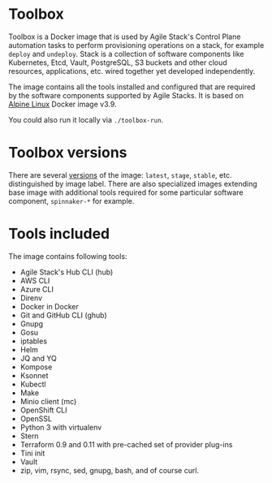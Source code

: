 # Toolbox

Toolbox is a Docker image that is used by Agile Stack's Control Plane automation tasks to perform provisioning operations on a stack, for example `deploy` and `undeploy`. Stack is a collection of software components like Kubernetes, Etcd, Vault, PostgreSQL, S3 buckets and other cloud resources, applications, etc. wired together yet developed independently.

The image contains all the tools installed and configured that are required by the software components supported by Agile Stacks. It is based on [Alpine Linux](https://www.alpinelinux.org/about/) Docker image v3.9.

You could also run it locally via `./toolbox-run`.

# Toolbox versions

There are several [versions](https://hub.docker.com/r/agilestacks/toolbox/tags) of the image: `latest`, `stage`, `stable`, etc. distinguished by image label. There are also specialized images extending base image with additional tools required for some particular software component, `spinnaker-*` for example.

# Tools included

The image contains following tools:

- Agile Stack's Hub CLI (hub)
- AWS CLI
- Azure CLI
- Direnv
- Docker in Docker
- Git and GitHub CLI (ghub)
- Gnupg
- Gosu
- iptables
- Helm
- JQ and YQ
- Kompose
- Ksonnet
- Kubectl
- Make
- Minio client (mc)
- OpenShift CLI
- OpenSSL
- Python 3 with virtualenv
- Stern
- Terraform 0.9 and 0.11 with pre-cached set of provider plug-ins
- Tini init
- Vault
- zip, vim, rsync, sed, gnupg, bash, and of course curl.
